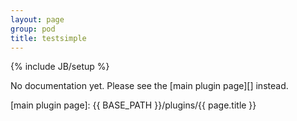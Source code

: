 ```yaml
---
layout: page
group: pod
title: testsimple
---
```

{% include JB/setup %}

No documentation yet. Please see the [main plugin page][] instead.

[main plugin page]: {{ BASE_PATH }}/plugins/{{ page.title }}

